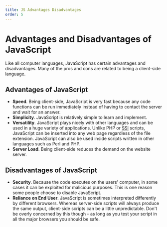 ```yaml
---
title: JS Advantages Disadvantages
order: 5
---
```

# Advantages and Disadvantages of JavaScript

Like all computer languages, JavaScript has certain advantages and disadvantages. Many of the pros and cons are related to being a client-side language.

## Advantages of JavaScript

- **Speed**. Being client-side, JavaScript is very fast because any code functions can be run immediately instead of having to contact the server and wait for an answer.
- **Simplicity**. JavaScript is relatively simple to learn and implement.
- **Versatility**. JavaScript plays nicely with other languages and can be used in a huge variety of applications. Unlike PHP or [SSI](https://en.wikipedia.org/wiki/Server_Side_Includes) scripts, JavaScript can be inserted into any web page regardless of the file extension. JavaScript can also be used inside scripts written in other languages such as Perl and PHP.
- **Server Load**. Being client-side reduces the demand on the website server.

## Disadvantages of JavaScript

- **Security**. Because the code executes on the users' computer, in some cases it can be exploited for malicious purposes. This is one reason some people choose to disable JavaScript.
- **Reliance on End User**. JavaScript is sometimes interpreted differently by different browsers. Whereas server-side scripts will always produce the same output, client-side scripts can be a little unpredictable. Don't be overly concerned by this though - as long as you test your script in all the major browsers you should be safe.
